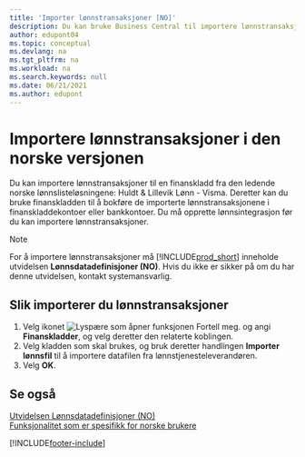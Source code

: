 ```yaml
---
title: 'Importer lønnstransaksjoner [NO]'
description: Du kan bruke Business Central til importere lønnstransaksjoner til en finanskladd fra to eksterne lønnslisteløsninger.
author: edupont04
ms.topic: conceptual
ms.devlang: na
ms.tgt_pltfrm: na
ms.workload: na
ms.search.keywords: null
ms.date: 06/21/2021
ms.author: edupont
---
```

# Importere lønnstransaksjoner i den norske versjonen

Du kan importere lønnstransaksjoner til en finanskladd fra den ledende norske lønnslisteløsningene: Huldt & Lillevik Lønn - Visma. Deretter kan du bruke finanskladden til å bokføre de importerte lønnstransaksjonene i finanskladdekontoer eller bankkontoer. Du må opprette lønnsintegrasjon før du kan importere lønnstransaksjoner.  

> [!NOTE]  
> For å importere lønnstransaksjoner må [!INCLUDE[prod_short](../../includes/prod_short.md)] inneholde utvidelsen **Lønnsdatadefinisjoner (NO)**. Hvis du ikke er sikker på om du har denne utvidelsen, kontakt systemansvarlig.  

## Slik importerer du lønnstransaksjoner  

1. Velg ikonet ![Lyspære som åpner funksjonen Fortell meg.](../../media/ui-search/search_small.png "Fortell hva du vil gjøre") og angi **Finanskladder**, og velg deretter den relaterte koblingen.  
2. Velg kladden som skal brukes, og bruk deretter handlingen **Importer lønnsfil** til å importere datafilen fra lønnstjenesteleverandøren.  
3. Velg **OK**.  

## Se også

[Utvidelsen Lønnsdatadefinisjoner (NO)](ui-extensions-payroll-data-definitions-no.md)  
[Funksjonalitet som er spesifikk for norske brukere](norway-local-functionality.md)  


[!INCLUDE[footer-include](../../includes/footer-banner.md)]